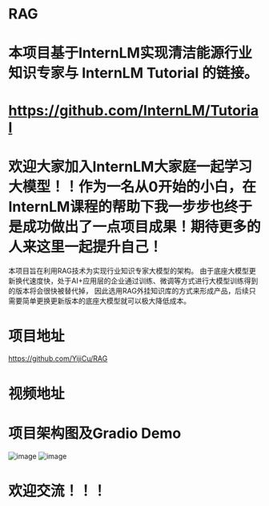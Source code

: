 # RAG
# 本项目基于InternLM实现清洁能源行业知识专家与 InternLM Tutorial 的链接。
# https://github.com/InternLM/Tutorial
# 欢迎大家加入InternLM大家庭一起学习大模型！！作为一名从0开始的小白，在InternLM课程的帮助下我一步步也终于是成功做出了一点项目成果！期待更多的人来这里一起提升自己！


本项目旨在利用RAG技术为实现行业知识专家大模型的架构。
由于底座大模型更新换代速度快，处于AI+应用层的企业通过训练、微调等方式进行大模型训练得到的版本将会很快被替代掉，
因此选用RAG外挂知识库的方式来形成产品，后续只需要简单更换更新版本的底座大模型就可以极大降低成本。

# 项目地址
https://github.com/YijiCu/RAG

# 视频地址


# 项目架构图及Gradio Demo
![image](https://github.com/YijiCu/RAG/blob/main/%E5%9B%BE%E7%89%872.png)
![image](https://github.com/YijiCu/RAG/blob/main/%E5%9B%BE%E7%89%871.png)

# 欢迎交流！！！
